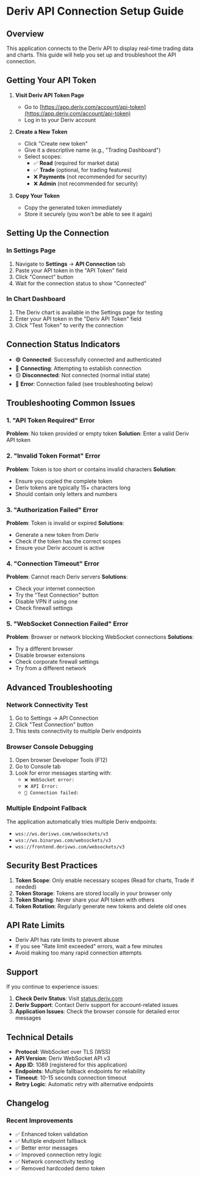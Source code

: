 # Deriv API Connection Setup Guide

## Overview
This application connects to the Deriv API to display real-time trading data and charts. This guide will help you set up and troubleshoot the API connection.

## Getting Your API Token

1. **Visit Deriv API Token Page**
   - Go to [https://app.deriv.com/account/api-token](https://app.deriv.com/account/api-token)
   - Log in to your Deriv account

2. **Create a New Token**
   - Click "Create new token"
   - Give it a descriptive name (e.g., "Trading Dashboard")
   - Select scopes:
     - ✅ **Read** (required for market data)
     - ✅ **Trade** (optional, for trading features)
     - ❌ **Payments** (not recommended for security)
     - ❌ **Admin** (not recommended for security)

3. **Copy Your Token**
   - Copy the generated token immediately
   - Store it securely (you won't be able to see it again)

## Setting Up the Connection

### In Settings Page
1. Navigate to **Settings** → **API Connection** tab
2. Paste your API token in the "API Token" field
3. Click "Connect" button
4. Wait for the connection status to show "Connected"

### In Chart Dashboard
1. The Deriv chart is available in the Settings page for testing
2. Enter your API token in the "Deriv API Token" field
3. Click "Test Token" to verify the connection

## Connection Status Indicators

- 🟢 **Connected**: Successfully connected and authenticated
- 🔵 **Connecting**: Attempting to establish connection
- 🟡 **Disconnected**: Not connected (normal initial state)
- 🔴 **Error**: Connection failed (see troubleshooting below)

## Troubleshooting Common Issues

### 1. "API Token Required" Error
**Problem**: No token provided or empty token
**Solution**: Enter a valid Deriv API token

### 2. "Invalid Token Format" Error
**Problem**: Token is too short or contains invalid characters
**Solution**: 
- Ensure you copied the complete token
- Deriv tokens are typically 15+ characters long
- Should contain only letters and numbers

### 3. "Authorization Failed" Error
**Problem**: Token is invalid or expired
**Solutions**:
- Generate a new token from Deriv
- Check if the token has the correct scopes
- Ensure your Deriv account is active

### 4. "Connection Timeout" Error
**Problem**: Cannot reach Deriv servers
**Solutions**:
- Check your internet connection
- Try the "Test Connection" button
- Disable VPN if using one
- Check firewall settings

### 5. "WebSocket Connection Failed" Error
**Problem**: Browser or network blocking WebSocket connections
**Solutions**:
- Try a different browser
- Disable browser extensions
- Check corporate firewall settings
- Try from a different network

## Advanced Troubleshooting

### Network Connectivity Test
1. Go to Settings → API Connection
2. Click "Test Connection" button
3. This tests connectivity to multiple Deriv endpoints

### Browser Console Debugging
1. Open browser Developer Tools (F12)
2. Go to Console tab
3. Look for error messages starting with:
   - `❌ WebSocket error:`
   - `❌ API Error:`
   - `🔌 Connection failed:`

### Multiple Endpoint Fallback
The application automatically tries multiple Deriv endpoints:
- `wss://ws.derivws.com/websockets/v3`
- `wss://ws.binaryws.com/websockets/v3`
- `wss://frontend.derivws.com/websockets/v3`

## Security Best Practices

1. **Token Scope**: Only enable necessary scopes (Read for charts, Trade if needed)
2. **Token Storage**: Tokens are stored locally in your browser only
3. **Token Sharing**: Never share your API token with others
4. **Token Rotation**: Regularly generate new tokens and delete old ones

## API Rate Limits

- Deriv API has rate limits to prevent abuse
- If you see "Rate limit exceeded" errors, wait a few minutes
- Avoid making too many rapid connection attempts

## Support

If you continue to experience issues:

1. **Check Deriv Status**: Visit [status.deriv.com](https://status.deriv.com)
2. **Deriv Support**: Contact Deriv support for account-related issues
3. **Application Issues**: Check the browser console for detailed error messages

## Technical Details

- **Protocol**: WebSocket over TLS (WSS)
- **API Version**: Deriv WebSocket API v3
- **App ID**: 1089 (registered for this application)
- **Endpoints**: Multiple fallback endpoints for reliability
- **Timeout**: 10-15 seconds connection timeout
- **Retry Logic**: Automatic retry with alternative endpoints

## Changelog

### Recent Improvements
- ✅ Enhanced token validation
- ✅ Multiple endpoint fallback
- ✅ Better error messages
- ✅ Improved connection retry logic
- ✅ Network connectivity testing
- ✅ Removed hardcoded demo token
